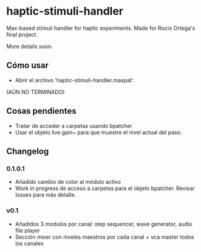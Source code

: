 # haptic-stimuli-handler
Max-based stimuli handler for haptic experiments. Made for Rocio Ortega's final project.

More details soon.

## Cómo usar

* Abrir el archivo 'haptic-stimuli-handler.maxpat'.



(AÚN NO TERMINADO)

## Cosas pendientes

* Tratar de acceder a carpetas usando bpatcher
* Usar el objeto live.gain~ para que muestre el nivel actual del paso.



## Changelog

### 0.1.0.1

* Añadido cambio de color al módulo activo
* Work in progress de acceso a carpetas para el objeto bpatcher. Revisar Issues para más detalle.

### v0.1

* Añadidos 3 modulos por canal: step sequencer, wave generator, audio file player
* Sección mixer con niveles maestros por cada canal + vca master todos los canales